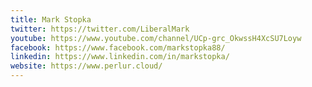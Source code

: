 ```yaml
---
title: Mark Stopka
twitter: https://twitter.com/LiberalMark
youtube: https://www.youtube.com/channel/UCp-grc_OkwssH4XcSU7Loyw
facebook: https://www.facebook.com/markstopka88/
linkedin: https://www.linkedin.com/in/markstopka/
website: https://www.perlur.cloud/
---
```

